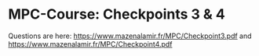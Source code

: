 # MPC-Course: Checkpoints 3 & 4
Questions are here: https://www.mazenalamir.fr/MPC/Checkpoint3.pdf and https://www.mazenalamir.fr/MPC/Checkpoint4.pdf
